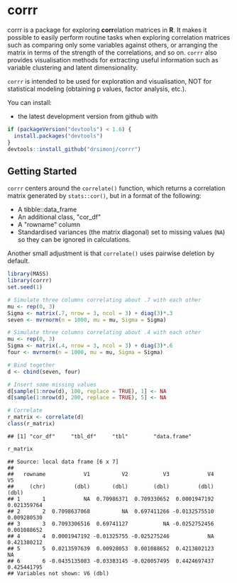 corrr
================

corrr is a package for exploring **corr**elation matrices in **R**. It makes it possible to easily perform routine tasks when exploring correlation matrices such as comparing only some variables against others, or arranging the matrix in terms of the strength of the correlations, and so on. `corrr` also provides visualisation methods for extracting useful information such as variable clustering and latent dimensionality.

`corrr` is intended to be used for exploration and visualisation, NOT for statistical modeling (obtaining p values, factor analysis, etc.).

You can install:

-   the latest development version from github with

``` r
if (packageVersion("devtools") < 1.6) {
  install.packages("devtools")
}
devtools::install_github("drsimonj/corrr")
```

Getting Started
---------------

`corrr` centers around the `correlate()` function, which returns a correlation matrix generated by `stats::cor()`, but in a format of the following:

-   A tibble::data\_frame
-   An additional class, "cor\_df"
-   A "rowname" column
-   Standardised variances (the matrix diagonal) set to missing values (`NA`) so they can be ignored in calculations.

Another small adjustment is that `correlate()` uses pairwise deletion by default.

``` r
library(MASS)
library(corrr)
set.seed(1)

# Simulate three columns correlating about .7 with each other
mu <- rep(0, 3)
Sigma <- matrix(.7, nrow = 3, ncol = 3) + diag(3)*.3
seven <- mvrnorm(n = 1000, mu = mu, Sigma = Sigma)

# Simulate three columns correlating about .4 with each other
mu <- rep(0, 3)
Sigma <- matrix(.4, nrow = 3, ncol = 3) + diag(3)*.6
four <- mvrnorm(n = 1000, mu = mu, Sigma = Sigma)

# Bind together
d <- cbind(seven, four)

# Insert some missing values
d[sample(1:nrow(d), 100, replace = TRUE), 1] <- NA
d[sample(1:nrow(d), 200, replace = TRUE), 5] <- NA

# Correlate
r_matrix <- correlate(d)
class(r_matrix)
```

    ## [1] "cor_df"     "tbl_df"     "tbl"        "data.frame"

``` r
r_matrix
```

    ## Source: local data frame [6 x 7]
    ## 
    ##   rowname            V1          V2           V3            V4          V5
    ##     (chr)         (dbl)       (dbl)        (dbl)         (dbl)       (dbl)
    ## 1       1            NA  0.70986371  0.709330652  0.0001947192 0.021359764
    ## 2       2  0.7098637068          NA  0.697411266 -0.0132575510 0.009280530
    ## 3       3  0.7093306516  0.69741127           NA -0.0252752456 0.001088652
    ## 4       4  0.0001947192 -0.01325755 -0.025275246            NA 0.421380212
    ## 5       5  0.0213597639  0.00928053  0.001088652  0.4213802123          NA
    ## 6       6 -0.0435135083 -0.03383145 -0.020057495  0.4424697437 0.425441795
    ## Variables not shown: V6 (dbl)
